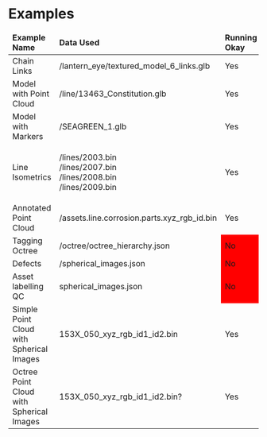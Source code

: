 # Examples

<table>
    <thead>
        <td><strong>Example Name</strong></td>
        <td><strong>Data Used</strong></td>
        <td><strong>Running Okay</strong></td>
    </thead>
    <tbody>
        <tr>
            <td>Chain Links</td>
            <td>/lantern_eye/textured_model_6_links.glb</td>
            <td>Yes</td>
        </tr>
        <tr>
            <td>Model with Point Cloud</td>
            <td>/line/13463_Constitution.glb</td>
            <td>Yes</td>
        </tr>
        <tr>
            <td>Model with Markers</td>
            <td>/SEAGREEN_1.glb</td>
            <td>Yes</td>
        </tr>
        <tr>
            <td>Line Isometrics</td>
            <td>
                <p>
                    /lines/2003.bin <br>
                    /lines/2007.bin <br>
                    /lines/2008.bin <br>
                    /lines/2009.bin <br>
                </p>
            </td>
            <td>Yes</td>
        </tr>
        <tr>
            <td>Annotated Point Cloud</td>
            <td>/assets.line.corrosion.parts.xyz_rgb_id.bin</td>
            <td>Yes</td>
        </tr>
        <tr>
            <td>Tagging Octree</td>
            <td>/octree/octree_hierarchy.json</td>
            <td bgcolor='red'>No</td>
        </tr>
        <tr>
            <td>Defects</td>
            <td>/spherical_images.json</td>
            <td bgcolor='red'>No</td>
        </tr>
        <tr>
            <td>Asset labelling QC</td>
            <td>spherical_images.json</td>
            <td bgcolor='red'>No</td>
        </tr>
        <tr>
            <td>Simple Point Cloud with Spherical Images</td>
            <td>153X_050_xyz_rgb_id1_id2.bin</td>
            <td>Yes</td>
        </tr>
        <tr>
            <td>Octree Point Cloud with Spherical Images</td>
            <td>153X_050_xyz_rgb_id1_id2.bin?</td>
            <td>Yes</td>
        </tr>
    </tbody>
</table>